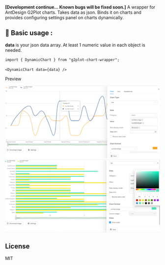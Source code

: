 **[Development continue... Known bugs will be fixed soon.]** A wrapper for AntDesign G2Plot charts. Takes data as json. Binds it on charts and provides configuring settings panel on charts dynamically.


## 🔨 Basic usage : 

**data** is your json data array. At least 1 numeric value in each object is needed.

```tsx | pure
import { DynamicChart } from "g2plot-chart-wrapper";

<DynamicChart data={data} />
```

Preview

<img src='https://github.com/cansuk/g2plot-chart-wrapper/blob/master/public/ss1.png?raw=true' />
<img src="https://github.com/cansuk/g2plot-chart-wrapper/blob/master/public/ss2.png?raw=true" />

## License

MIT
